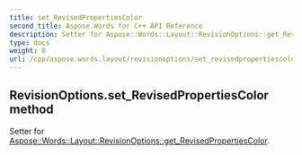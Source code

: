 ```yaml
---
title: set_RevisedPropertiesColor
second_title: Aspose.Words for C++ API Reference
description: Setter for Aspose::Words::Layout::RevisionOptions::get_RevisedPropertiesColor. 
type: docs
weight: 0
url: /cpp/aspose.words.layout/revisionoptions/set_revisedpropertiescolor/
---
```

## RevisionOptions.set_RevisedPropertiesColor method


Setter for [Aspose::Words::Layout::RevisionOptions::get_RevisedPropertiesColor](./get_revisedpropertiescolor/).

